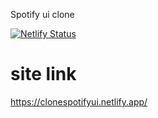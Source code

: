 Spotify ui clone

[![Netlify Status](https://api.netlify.com/api/v1/badges/a6925e43-adde-4e79-8c67-61a21b6e0897/deploy-status)](https://app.netlify.com/sites/clonespotifyui/deploys)

# site link
https://clonespotifyui.netlify.app/
